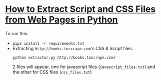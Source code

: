 # [How to Extract Script and CSS Files from Web Pages in Python](https://www.thepythoncode.com/article/extract-web-page-script-and-css-files-in-python)
To run this:
- `pip3 install -r requirements.txt`
- Extracting `http://books.toscrape.com`'s CSS & Script files:
    ```
    python extractor.py http://books.toscrape.com/
    ```
    2 files will appear, one for javascript files (`javascript_files.txt`) and the other for CSS files (`css_files.txt`)